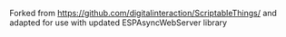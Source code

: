 Forked from https://github.com/digitalinteraction/ScriptableThings/ and adapted for use with updated ESPAsyncWebServer library
